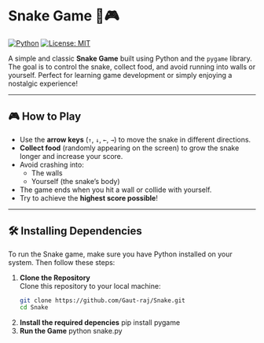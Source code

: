 # Snake Game 🐍🎮  

[![Python](https://img.shields.io/badge/Python-3.8%2B-blue)](https://www.python.org/)
[![License: MIT](https://img.shields.io/badge/License-MIT-yellow.svg)](https://opensource.org/licenses/MIT)

A simple and classic **Snake Game** built using Python and the `pygame` library. The goal is to control the snake, collect food, and avoid running into walls or yourself. Perfect for learning game development or simply enjoying a nostalgic experience!

---

## 🎮 How to Play  

- Use the **arrow keys** (`↑`, `↓`, `←`, `→`) to move the snake in different directions.  
- **Collect food** (randomly appearing on the screen) to grow the snake longer and increase your score.  
- Avoid crashing into:
  - The walls
  - Yourself (the snake’s body)  
- The game ends when you hit a wall or collide with yourself.  
- Try to achieve the **highest score possible**!  

---

## 🛠️ Installing Dependencies  

To run the Snake game, make sure you have Python installed on your system. Then follow these steps:

1. **Clone the Repository**  
   Clone this repository to your local machine:
   ```bash
   git clone https://github.com/Gaut-raj/Snake.git
   cd Snake
2. **Install the required depencies**
   pip install pygame
3. **Run the Game**
   python snake.py
